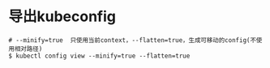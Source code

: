 # 导出kubeconfig

```shell
# --minify=true  只使用当前context，--flatten=true，生成可移动的config(不使用相对路径)
$ kubectl config view --minify=true --flatten=true 
```